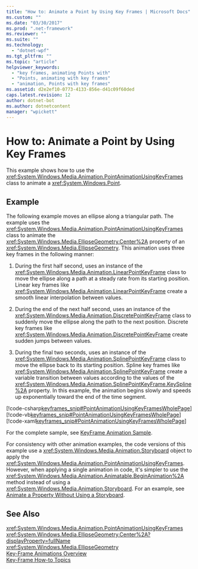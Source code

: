 ```yaml
---
title: "How to: Animate a Point by Using Key Frames | Microsoft Docs"
ms.custom: ""
ms.date: "03/30/2017"
ms.prod: ".net-framework"
ms.reviewer: ""
ms.suite: ""
ms.technology: 
  - "dotnet-wpf"
ms.tgt_pltfrm: ""
ms.topic: "article"
helpviewer_keywords: 
  - "key frames, animating Points with"
  - "Points, animating with key frames"
  - "animation, Points with key frames"
ms.assetid: d2e2ef10-0773-4133-856e-d41c09f60ded
caps.latest.revision: 12
author: dotnet-bot
ms.author: dotnetcontent
manager: "wpickett"
---
```

# How to: Animate a Point by Using Key Frames
This example shows how to use the <xref:System.Windows.Media.Animation.PointAnimationUsingKeyFrames> class to animate a <xref:System.Windows.Point>.  
  
## Example  
 The following example moves an ellipse along a triangular path. The example uses the <xref:System.Windows.Media.Animation.PointAnimationUsingKeyFrames> class to animate the <xref:System.Windows.Media.EllipseGeometry.Center%2A> property of an <xref:System.Windows.Media.EllipseGeometry>. This animation uses three key frames in the following manner:  
  
1.  During the first half second, uses an instance of the <xref:System.Windows.Media.Animation.LinearPointKeyFrame> class to move the ellipse along a path at a steady rate from its starting position. Linear key frames like <xref:System.Windows.Media.Animation.LinearPointKeyFrame> create a smooth linear interpolation between values.  
  
2.  During the end of the next half second, uses an instance of the <xref:System.Windows.Media.Animation.DiscretePointKeyFrame> class to suddenly move the ellipse along the path to the next position. Discrete key frames like <xref:System.Windows.Media.Animation.DiscretePointKeyFrame> create sudden jumps between values.  
  
3.  During the final two seconds, uses an instance of the <xref:System.Windows.Media.Animation.SplinePointKeyFrame> class to move the ellipse back to its starting position. Spline key frames like <xref:System.Windows.Media.Animation.SplinePointKeyFrame> create a variable transition between values according to the values of the <xref:System.Windows.Media.Animation.SplinePointKeyFrame.KeySpline%2A> property. In this example, the animation begins slowly and speeds up exponentially toward the end of the time segment.  
  
 [!code-csharp[keyframes_snip#PointAnimationUsingKeyFramesWholePage](../../../../samples/snippets/csharp/VS_Snippets_Wpf/keyframes_snip/CSharp/PointAnimationUsingKeyFramesExample.cs#pointanimationusingkeyframeswholepage)]
 [!code-vb[keyframes_snip#PointAnimationUsingKeyFramesWholePage](../../../../samples/snippets/visualbasic/VS_Snippets_Wpf/keyframes_snip/visualbasic/pointanimationusingkeyframesexample.vb#pointanimationusingkeyframeswholepage)]
 [!code-xaml[keyframes_snip#PointAnimationUsingKeyFramesWholePage](../../../../samples/snippets/xaml/VS_Snippets_Wpf/keyframes_snip/XAML/PointAnimationUsingKeyFramesExample.xaml#pointanimationusingkeyframeswholepage)]  
  
 For the complete sample, see [KeyFrame Animation Sample](http://go.microsoft.com/fwlink/?LinkID=160012).  
  
 For consistency with other animation examples, the code versions of this example use a <xref:System.Windows.Media.Animation.Storyboard> object to apply the <xref:System.Windows.Media.Animation.PointAnimationUsingKeyFrames>. However, when applying a single animation in code, it's simpler to use the <xref:System.Windows.Media.Animation.Animatable.BeginAnimation%2A> method instead of using a <xref:System.Windows.Media.Animation.Storyboard>. For an example, see [Animate a Property Without Using a Storyboard](../../../../docs/framework/wpf/graphics-multimedia/how-to-animate-a-property-without-using-a-storyboard.md).  
  
## See Also  
 <xref:System.Windows.Media.Animation.PointAnimationUsingKeyFrames>   
 <xref:System.Windows.Media.EllipseGeometry.Center%2A?displayProperty=fullName>   
 <xref:System.Windows.Media.EllipseGeometry>   
 [Key-Frame Animations Overview](../../../../docs/framework/wpf/graphics-multimedia/key-frame-animations-overview.md)   
 [Key-Frame How-to Topics](../../../../docs/framework/wpf/graphics-multimedia/key-frame-animation-how-to-topics.md)
